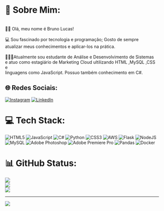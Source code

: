 # 💫 Sobre Mim:
<br>👋🏽 Olá, meu nome é Bruno Lucas!<br><br>💻 Sou fascinado por tecnologia e programação; Gosto de sempre <br>atualizar meus conhecimentos e aplicar-los na prática.<br><br>👩🏽‍💻Atualmente sou estudante de Análise e Desenvolvimento de Sistemas <br>e atuo como estagiário de Marketing Cloud ultilizando HTML ,MySQL ,CSS e <br>linguagens como JavaScript. Possuo também conhecimento em C#.


## 🌐 Redes Sociais:
[![Instagram](https://img.shields.io/badge/Instagram-%23E4405F.svg?logo=Instagram&logoColor=white)](https://instagram.com/instagram.com/bruno_lcrx) [![LinkedIn](https://img.shields.io/badge/LinkedIn-%230077B5.svg?logo=linkedin&logoColor=white)](https://linkedin.com/in/linkedin.com/in/bruno-lucas) 

# 💻 Tech Stack:
![HTML5](https://img.shields.io/badge/html5-%23E34F26.svg?style=for-the-badge&logo=html5&logoColor=white) ![JavaScript](https://img.shields.io/badge/javascript-%23323330.svg?style=for-the-badge&logo=javascript&logoColor=%23F7DF1E) ![C#](https://img.shields.io/badge/c%23-%23239120.svg?style=for-the-badge&logo=c-sharp&logoColor=white) ![Python](https://img.shields.io/badge/python-3670A0?style=for-the-badge&logo=python&logoColor=ffdd54) ![CSS3](https://img.shields.io/badge/css3-%231572B6.svg?style=for-the-badge&logo=css3&logoColor=white) ![AWS](https://img.shields.io/badge/AWS-%23FF9900.svg?style=for-the-badge&logo=amazon-aws&logoColor=white) ![Flask](https://img.shields.io/badge/flask-%23000.svg?style=for-the-badge&logo=flask&logoColor=white) ![NodeJS](https://img.shields.io/badge/node.js-6DA55F?style=for-the-badge&logo=node.js&logoColor=white) ![MySQL](https://img.shields.io/badge/mysql-%2300f.svg?style=for-the-badge&logo=mysql&logoColor=white) ![Adobe Photoshop](https://img.shields.io/badge/adobephotoshop-%2331A8FF.svg?style=for-the-badge&logo=adobephotoshop&logoColor=white) ![Adobe Premiere Pro](https://img.shields.io/badge/Adobe%20Premiere%20Pro-9999FF.svg?style=for-the-badge&logo=Adobe%20Premiere%20Pro&logoColor=white) ![Pandas](https://img.shields.io/badge/pandas-%23150458.svg?style=for-the-badge&logo=pandas&logoColor=white) ![Docker](https://img.shields.io/badge/docker-%230db7ed.svg?style=for-the-badge&logo=docker&logoColor=white)
# 📊 GitHub Status:
![](https://github-readme-stats.vercel.app/api?username=Brunlr&theme=dark&hide_border=false&include_all_commits=true&count_private=false)<br/>
![](https://github-readme-streak-stats.herokuapp.com/?user=Brunlr&theme=dark&hide_border=false)<br/>
![](https://github-readme-stats.vercel.app/api/top-langs/?username=Brunlr&theme=dark&hide_border=false&include_all_commits=true&count_private=false&layout=compact)

---
[![](https://visitcount.itsvg.in/api?id=Brunlr&icon=0&color=0)](https://visitcount.itsvg.in)

<!-- Proudly created with GPRM ( https://gprm.itsvg.in ) -->

